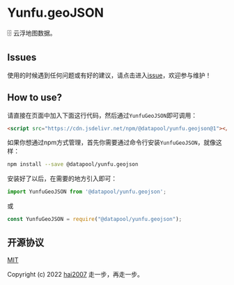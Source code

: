 # Yunfu.geoJSON
🗄️ 云浮地图数据。

## Issues
使用的时候遇到任何问题或有好的建议，请点击进入[issue](https://github.com/hai2007/datapool/issues)，欢迎参与维护！

## How to use?

请直接在页面中加入下面这行代码，然后通过```YunfuGeoJSON```即可调用：

```html
<script src="https://cdn.jsdelivr.net/npm/@datapool/yunfu.geojson@1"></script>
```

如果你想通过npm方式管理，首先你需要通过命令行安装``````YunfuGeoJSON``````，就像这样：

```bash
npm install --save @datapool/yunfu.geojson
```

安装好了以后，在需要的地方引入即可：

```js
import YunfuGeoJSON from '@datapool/yunfu.geojson';
```

或

```js
const YunfuGeoJSON = require("@datapool/yunfu.geojson");
```

开源协议
---------------------------------------
[MIT](https://github.com/hai2007/datapool/blob/master/LICENSE)

Copyright (c) 2022 [hai2007](https://hai2007.gitee.io/sweethome/) 走一步，再走一步。

